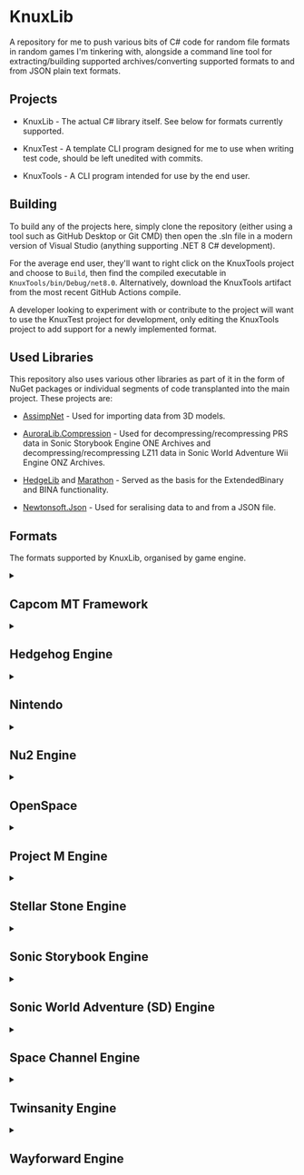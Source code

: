 # KnuxLib

A repository for me to push various bits of C# code for random file formats in random games I'm tinkering with, alongside a command line tool for extracting/building supported archives/converting supported formats to and from JSON plain text formats.

## Projects

- KnuxLib - The actual C# library itself. See below for formats currently supported.

- KnuxTest - A template CLI program designed for me to use when writing test code, should be left unedited with commits.

- KnuxTools - A CLI program intended for use by the end user.

## Building

To build any of the projects here, simply clone the repository (either using a tool such as GitHub Desktop or Git CMD) then open the .sln file in a modern version of Visual Studio (anything supporting .NET 8 C# development).

For the average end user, they'll want to right click on the KnuxTools project and choose to `Build`, then find the compiled executable in `KnuxTools/bin/Debug/net8.0`. Alternatively, download the KnuxTools artifact from the most recent GitHub Actions compile.

A developer looking to experiment with or contribute to the project will want to use the KnuxTest project for development, only editing the KnuxTools project to add support for a newly implemented format.

## Used Libraries

This repository also uses various other libraries as part of it in the form of NuGet packages or individual segments of code transplanted into the main project. These projects are:

- [AssimpNet](https://bitbucket.org/Starnick/assimpnet) - Used for importing data from 3D models.

- [AuroraLib.Compression](https://github.com/Venomalia/AuroraLib.Compression) - Used for decompressing/recompressing PRS data in Sonic Storybook Engine ONE Archives and decompressing/recompressing LZ11 data in Sonic World Adventure Wii Engine ONZ Archives.

- [HedgeLib](https://github.com/Radfordhound/HedgeLib/tree/master) and [Marathon](https://github.com/Big-Endian-32/Marathon) - Served as the basis for the ExtendedBinary and BINA functionality.

- [Newtonsoft.Json](https://github.com/JamesNK/Newtonsoft.Json) - Used for seralising data to and from a JSON file.

## Formats

The formats supported by KnuxLib, organised by game engine.

<details><summary><h2>Capcom MT Framework</h2></summary>

<h3>Known games:</h3>

Name|System(s)
----|---------
Mega Man X Legacy Collection|PC, Xbox ONE, PlayStation 4, Switch
Mega Man X Legacy Collection 2|PC, Xbox ONE, PlayStation 4, Switch
Mega Man 11|PC, Xbox ONE, PlayStation 4, Switch
> **Note**
> Absolutely used in more things, but these are the only ones I've personally experimented with.

<h3>Formats:</h3>

Name|Extension(s)|Support|[1:1](## "Whether or not KnuxLib can make a binary identical copy of a source file.")|Description
----|----|---------------------------------------------------------------------------------------------------------|---------------------------------------------------------------------------------------|-----------
[Archive](KnuxLib/Engines/CapcomMT/Archive.cs)|`*.arc`|[📜](## "Read") [💾](## "Write") [📥](## "Import") [📤](## "Export")|[❌](## "Compression tends to produce slightly different results, but the files produced appear to be fully compatible.")|An archive format used by various games on the Capcom MT Framework, currently only supports version 7 and 9 archives.

</details>

<details><summary><h2>Hedgehog Engine</h2></summary>

<h3>Known games:</h3>

Name|System(s)
----|---------
Sonic Unleashed|Xbox 360, PlayStation 3
Sonic Colours|Nintendo Wii
Sonic Generations|Xbox 360, PlayStation 3, PC
Sonic Lost World|Nintendo Wii U, PC
Mario & Sonic at the Rio 2016 Olympic Games[*](## "Hedgehog Engine 2")|Wii U
Sonic Forces[*](## "Hedgehog Engine 2")|PC, Xbox ONE, PlayStation 4, Switch
Sakura Wars[*](## "Hedgehog Engine 2")|PlayStation 4
Olympic Games Tokyo 2020[*](## "Hedgehog Engine 2")|PC, Xbox ONE, PlayStation 4, Switch
Mario & Sonic at the Tokyo 2020 Olympic Games[*](## "Hedgehog Engine 2")|Switch
Puyo Puyo Tetris 2[*](## "Hedgehog Engine 2")|PC, Xbox ONE, PlayStation 4, Switch
Sonic Colours Ultimate[*](## "Also uses a modified version of Godot 3")|PC, Xbox ONE, PlayStation 4, Switch
Sonic Origins[*](## "Hedgehog Engine 2")[*](## "Also uses the Retro Engine RSDK")|PC, Xbox ONE, PlayStation 4, Switch
Sonic Frontiers[*](## "Hedgehog Engine 2")|PC, Xbox ONE, PlayStation 4, Switch

<h3>Formats:</h3>

Name|Extension(s)|Support|[1:1](## "Whether or not KnuxLib can make a binary identical copy of a source file.")|Description
----|----|---------------------------------------------------------------------------------------------------------|---------------------------------------------------------------------------------------|-----------
[Archive Info](KnuxLib/Engines/Hedgehog/ArchiveInfo.cs)|`*.arcinfo`|[📜](## "Read") [💾](## "Write") [📥](## "Import") [📤](## "Export")|✔️|A format used by Sonic Unleashed to determine what archives the game has.
[Density Point Cloud](KnuxLib/Engines/Hedgehog/DensityPointCloud.cs)|`*.densitypointcloud`|[📜](## "Read") [💾](## "Write") [📥](## "Import") [📤](## "Export")|✔️|A format used by Sonic Frontiers to determine where to place objects definied in the Density Settings format.
[Instance Info](KnuxLib/Engines/Hedgehog/InstanceInfo.cs)|`*.terrain-instanceinfo`|[📜](## "Read") [💾](## "Write") [📥](## "Import") [📤](## "Export")|✔️|A format used from Sonic Unleashed to Sonic Forces to determine where to place terrain models.
[Map (2010)](KnuxLib/Engines/Hedgehog/Map_2010.cs)|`*.map.bin`|[📜](## "Read") [💾](## "Write") [📥](## "Import") [📤](## "Export")|✔️|A format used in Sonic Colours to determine where to place terrain chunks.
[Master Level Table](KnuxLib/Engines/Hedgehog/MasterLevels.cs)|`*.mlevel`|[📜](## "Read") [💾](## "Write") [📥](## "Import") [📤](## "Export")|✔️|A format used by Sonic Frontiers to determine what archives the game has.
[Message Table (2010)](KnuxLib/Engines/Hedgehog/MessageTable_2010.cs)|`*.xtb`|[📜](## "Read") [💾](## "Write") [📥](## "Import") [📤](## "Export")|✔️|A format used by Sonic Colours, Sonic Generations and Mario & Sonic at the London 2012 Olympic Games to store plain text messages.
[Message Table (2013)](KnuxLib/Engines/Hedgehog/MessageTable_2013.cs)|`*.xtb2`|[📜](## "Read") [💾](## "Write") [📥](## "Import") [📤](## "Export")|✔️|A format used by Sonic Lost World to store plain text messages.
[Path Spline](KnuxLib/Engines/Hedgehog/PathSpline.cs)|`*.path` `*.path2.bin`|[📜](## "Read") [💾](## "Write") [📥](## "Import") [📤](## "Export")|✔️|A format used by Sonic Lost World, Sonic Forces and Sonic Frontiers to store splines.
[Point Cloud](KnuxLib/Engines/Hedgehog/PointCloud.cs)|`*.pccol` `*.pcmodel` `*.pcrt` `*.pointcloud`|[📜](## "Read") [💾](## "Write") [📥](## "Import") [📤](## "Export")|✔️|A format used by Sonic Frontiers to determine where to place visual assets.
[Sector Visib](KnuxLib/Engines/Hedgehog/SectorVisibilityCollision_2013.cs)[ility Collision](KnuxLib/Engines/Hedgehog/SectorVisibilityCollision_Wars.cs)|`*.svcol.bin`|[📜](## "Read") [💾](## "Write") [📥](## "Import") [📤](## "Export")|✔️|Formats used by Sonic Lost World and Sonic Forces to determine when specific terrain chunks should be shown or hidden.
[Terrain Material](KnuxLib/Engines/Hedgehog/TerrainMaterial.cs)|`*.terrain-material`|[📜](## "Read") [💾](## "Write") [📥](## "Import") [📤](## "Export")|✔️|A format used by Sonic Frontiers to apply textures to a heightmap.

</details>

<details><summary><h2>Nintendo</h2></summary>

<h3>Formats:</h3>

Name|Extension(s)|Support|[1:1](## "Whether or not KnuxLib can make a binary identical copy of a source file.")|Description
----|----|---------------------------------------------------------------------------------------------------------|---------------------------------------------------------------------------------------|-----------
[U8 Archive](KnuxLib/Engines/Nintendo/U8.cs)|`*.arc`|[📜](## "Read") [💾](## "Write") [📥](## "Import") [📤](## "Export")|[❌](## "Some values are unknown and seemingly useless, so I don't bother to read and thus accurately write them. Sonic '06's modifications to the format also end up having slightly different compression.")|An archive format used by various games Nintendo games (as well as Sonic The Hedgehog (2006) for whatever reason).

</details>

<details><summary><h2>Nu2 Engine</h2></summary>

<h3>Known games:</h3>

Name|System(s)
----|---------
Crash Bandicoot: The Wrath of Cortex|PlayStation 2, Xbox, GameCube
> **Note**
> Absolutely used in more things, but these are the only ones I've personally experimented with.

<h3>Formats:</h3>

Name|Extension(s)|Support|[1:1](## "Whether or not KnuxLib can make a binary identical copy of a source file.")|Description
----|----|---------------------------------------------------------------------------------------------------------|---------------------------------------------------------------------------------------|-----------
[AI Entity Table](KnuxLib/Engines/Nu2/AiEntityTable.cs)|`*.ai`|[📜](## "Read") [💾](## "Write") [📥](## "Import") [📤](## "Export")|✔️|A format used by Crash Bandicoot: The Wrath of Cortex to place enemy characters.
[Crate Table](KnuxLib/Engines/Nu2/CrateTable.cs)|`*.crt`|[📜](## "Read") [💾](## "Write") [📥](## "Import") [📤](## "Export") [🔧](## "Experimental, this format contains multiple unknown values that appear important")|✔️|A format used by Crash Bandicoot: The Wrath of Cortex to place crates.
[Wumpa Fruit Table](KnuxLib/Engines/Nu2/WumpaTable.cs)|`*.wmp`|[📜](## "Read") [💾](## "Write") [📥](## "Import") [📤](## "Export")|✔️|A format used by Crash Bandicoot: The Wrath of Cortex to place Wumpa Fruit.

</details>

<details><summary><h2>OpenSpace</h2></summary>

<h3>Known games:</h3>

Name|System(s)
----|---------
Rayman 2: The Great Escape|Nintendo 64, PC, Dreamcast, PlayStation, PlayStation 2, Nintendo DS, iOS, Nintendo 3DS
> **Note**
> Absolutely used in more things, but these are the only ones I've personally experimented with.

<h3>Formats:</h3>

Name|Extension(s)|Support|[1:1](## "Whether or not KnuxLib can make a binary identical copy of a source file.")|Description
----|----|---------------------------------------------------------------------------------------------------------|---------------------------------------------------------------------------------------|-----------
[Big File Archive](KnuxLib/Engines/OpenSpace/BigFileArchive.cs)|`*.bf` `*.dsc`|[📜](## "Read") [💾](## "Write") [📥](## "Import") [📤](## "Export")|[❌](## "The base game archives have empty folders which I don't replicate.")|An archive format used by Rayman Revolution.

</details>

<details><summary><h2>Project M Engine</h2></summary>

<h3>Known games:</h3>

Name|System(s)
----|---------
Metroid: Other M|Wii
> **Note**
> Likely not this engine's name (if it even had one).

<h3>Formats:</h3>

Name|Extension(s)|Support|[1:1](## "Whether or not KnuxLib can make a binary identical copy of a source file.")|Description
----|----|---------------------------------------------------------------------------------------------------------|---------------------------------------------------------------------------------------|-----------
[Message Table](KnuxLib/Engines/ProjectM/MessageTable.cs)|`*.dat`|[📜](## "Read") [💾](## "Write") [📥](## "Import") [📤](## "Export")|✔️|A format used by Metroid: Other M to store plain text messages.

</details>

<details><summary><h2>Stellar Stone Engine</h2></summary>

<h3>Known games:</h3>

Name|System(s)
----|---------
Big Rigs: Over the Road Racing|PC
> **Note**
> Absolutely used in more things, but these are the only ones I've personally experimented with.

> **Note**
> Likely not this engine's name (if it even had one).

Name|Extension(s)|Support|[1:1](## "Whether or not KnuxLib can make a binary identical copy of a source file.")|Description
----|----|---------------------------------------------------------------------------------------------------------|---------------------------------------------------------------------------------------|-----------
[Material Library](KnuxLib/Engines/StellarStone/MaterialLibrary.cs)|`*.mat`|[📜](## "Read") [💾](## "Write") [📥](## "Import") [📤](## "Export")|✔️|A format used by the Stellar Stone engine to store material data in a plain text format.
[Mesh Object](KnuxLib/Engines/StellarStone/MeshObject.cs)|`*.sco`|[📜](## "Read") [💾](## "Write") [📥](## "Import") [📤](## "Export")|✔️|A format used by the Stellar Stone engine to store model data in a plain text format.

</details>

<details><summary><h2>Sonic Storybook Engine</h2></summary>

<h3>Known games:</h3>

Name|System(s)
----|---------
Sonic and the Secret Rings|Wii
Sonic and the Black Knight|Wii

> **Note**
> Likely not this engine's name (if it even had one).

Name|Extension(s)|Support|[1:1](## "Whether or not KnuxLib can make a binary identical copy of a source file.")|Description
----|----|---------------------------------------------------------------------------------------------------------|---------------------------------------------------------------------------------------|-----------
[Light Field](KnuxLib/Engines/SonicStorybook/LightField.cs)|`*.bin`|[📜](## "Read") [💾](## "Write") [📥](## "Import") [📤](## "Export")|✔️|A format used by Sonic and the Black Knight to handle lighting on objects.
[Motion Table](KnuxLib/Engines/SonicStorybook/MotionTable.cs)|`*.bin`|[📜](## "Read") [💾](## "Write") [📥](## "Import") [📤](## "Export") [🔧](## "Experimental, this format contains multiple unknown values that appear important")|✔️|A format used by the Storybook Engine to store information for animations.
[ONE Archive](KnuxLib/Engines/SonicStorybook/ONE.cs)|`*.one`|[📜](## "Read") [💾](## "Write") [📥](## "Import") [📤](## "Export")|[❌](## "Compression tends to produce slightly different results, but the files produced appear to be fully compatible.")|An archive format used by the Storybook Engine.
[Path Spline](KnuxLib/Engines/SonicStorybook/PathSpline.cs)|`*.pth`|[📜](## "Read") [💾](## "Write") [📤*](## "Export (exports to an OBJ single knotted spline, thus losing the rather important deviation value.)")|✔️|A format used by the Storybook Engine to store splines.
[Stage Entity Table Object Table](KnuxLib/Engines/SonicStorybook/StageEntityTableItems.cs)|`*.bin`|[📜](## "Read") [💾](## "Write") [📥](## "Import") [📤](## "Export")|✔️|A format used by the Storybook Engine to determine what objects can appear in what stages.

</details>

<details><summary><h2>Sonic World Adventure (SD) Engine</h2></summary>

<h3>Known games:</h3>

Name|System(s)
----|---------
Sonic Unleashed|Wii, PlayStation 2

> **Note**
> Likely not this engine's name (if it even had one).

Name|Extension(s)|Support|[1:1](## "Whether or not KnuxLib can make a binary identical copy of a source file.")|Description
----|----|---------------------------------------------------------------------------------------------------------|---------------------------------------------------------------------------------------|-----------
[Area Points Table](KnuxLib/Engines/SonicWorldAdventure_SD/AreaPoints.cs)|`*.wap`|[📜](## "Read") [💾](## "Write") [📥](## "Import") [📤](## "Export")|✔️|A format used by Sonic Unleashed to determine where to place terrain chunks.
[ONE Archive](KnuxLib/Engines/SonicWorldAdventure_SD/ONE.cs)|`*.one` `*.onz`|[📜](## "Read") [💾](## "Write") [📥](## "Import") [📤](## "Export")|[❌](## "Compression tends to produce slightly different results, but the files produced appear to be fully compatible.")|An archive format used by Sonic Unleashed.

</details>

<details><summary><h2>Space Channel Engine</h2></summary>

<h3>Known games:</h3>

Name|System(s)
----|---------
Sonic Channel 5 Part 2|Dreamcast, PlayStation 2, PlayStation 3, PC, Xbox 360

> **Note**
> Likely not this engine's name (if it even had one).

Name|Extension(s)|Support|[1:1](## "Whether or not KnuxLib can make a binary identical copy of a source file.")|Description
----|----|---------------------------------------------------------------------------------------------------------|---------------------------------------------------------------------------------------|-----------
[Caption Table](KnuxLib/Engines/SpaceChannel/CaptionTable.cs)|`*.bin`|[📜](## "Read") [💾](## "Write") [📥](## "Import") [📤](## "Export")|✔️|A format used by Space Channel 5 Part 2 to store plain text messages.

</details>

<details><summary><h2>Twinsanity Engine</h2></summary>

<h3>Known games:</h3>

Name|System(s)
----|---------
Crash Twinsanity|PlayStation 2, Xbox

> **Note**
> Likely not this engine's name (if it even had one).

Name|Extension(s)|Support|[1:1](## "Whether or not KnuxLib can make a binary identical copy of a source file.")|Description
----|----|---------------------------------------------------------------------------------------------------------|---------------------------------------------------------------------------------------|-----------
[Data Header Pair](KnuxLib/Engines/Twinsanity/DataHeaderPair.cs)|`*.bd` `*.bh`|[📜](## "Read") [💾](## "Write") [📥](## "Import") [📤](## "Export")|✔️|An archive format used by Crash Twinsanity.

</details>

<details><summary><h2>Wayforward Engine</h2></summary>

<h3>Known games:</h3>

Name|System(s)
----|---------
Shantae: Risky's Revenge|Nintendo DSi, iOS, PC, PlayStation 4, Wii U, Switch, Xbox ONE
Ducktales Remastered|PlayStation 3, Wii U, PC, Xbox 360, Android, iOS, Windows Phone
Shantae: Half-Genie Hero|PlayStation 4, PlayStation Vita, Wii U, PC, Xbox ONE, Switch
Shantae and the Seven Sirens|iOS, Switch, PlayStation 4, PC, Xbox ONE
> **Note**
> Likely used in more things, but these are the only ones I've personally experimented with.

Name|Extension(s)|Support|[1:1](## "Whether or not KnuxLib can make a binary identical copy of a source file.")|Description
----|----|---------------------------------------------------------------------------------------------------------|---------------------------------------------------------------------------------------|-----------
[Environment Table](KnuxLib/Engines/Wayforward/Environment.cs)|`*.env`|[📜](## "Read") [💾](## "Write") [📥](## "Import") [📤](## "Export")|✔️|A format used by the Wayforward Engine to place static meshes into a scene.
[Package Archive](KnuxLib/Engines/Wayforward/Package.cs)|`*.pak`|[📜](## "Read") [💾](## "Write") [📥](## "Import") [📤](## "Export")|✔️|An archive format used by the Wayforward Engine.

</details>